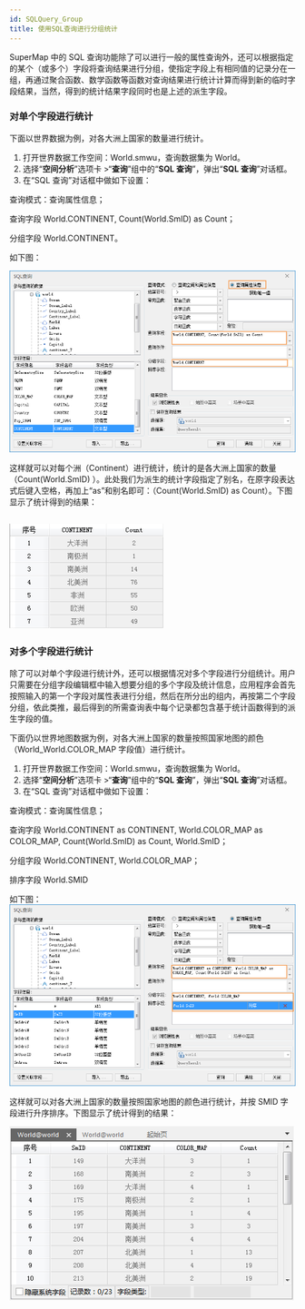 ```yaml
---
id: SQLQuery_Group
title: 使用SQL查询进行分组统计
---  
```


SuperMap 中的 SQL 查询功能除了可以进行一般的属性查询外，还可以根据指定的某个（或多个）字段将查询结果进行分组，使指定字段上有相同值的记录分在一组，再通过聚合函数、数学函数等函数对查询结果进行统计计算而得到新的临时字段结果，当然，得到的统计结果字段同时也是上述的派生字段。

### 对单个字段进行统计

下面以世界数据为例，对各大洲上国家的数量进行统计。

  1. 打开世界数据工作空间：World.smwu，查询数据集为 World。 
  2. 选择“**空间分析**”选项卡 >“**查询**”组中的“**SQL 查询**”，弹出“**SQL 查询**”对话框。 
  3. 在“SQL 查询”对话框中做如下设置： 

查询模式：查询属性信息；

查询字段 World.CONTINENT, Count(World.SmID) as Count；

分组字段 World.CONTINENT。

如下图：

![](img/SQLQuery1.png)  

  
这样就可以对每个洲（Continent）进行统计，统计的是各大洲上国家的数量（Count(World.SmID) ）。此处我们为派生的统计字段指定了别名，在原字段表达式后键入空格，再加上“as”和别名即可：（Count(World.SmID) as Count）。下图显示了统计得到的结果：

![](img/SQLQuery2.png)  
---  

### 对多个字段进行统计

除了可以对单个字段进行统计外，还可以根据情况对多个字段进行分组统计。用户只需要在分组字段编辑框中输入想要分组的多个字段及统计信息，应用程序会首先按照输入的第一个字段对属性表进行分组，然后在所分出的组内，再按第二个字段分组，依此类推，最后得到的所需查询表中每个记录都包含基于统计函数得到的派生字段的值。 

下面仍以世界地图数据为例，对各大洲上国家的数量按照国家地图的颜色（World_World.COLOR_MAP 字段值）进行统计。

  1. 打开世界数据工作空间：World.smwu，查询数据集为 World。 
  2. 选择“**空间分析**”选项卡 >“**查询**”组中的“**SQL 查询**”，弹出“**SQL 查询**”对话框。 
  3. 在“SQL 查询”对话框中做如下设置： 

查询模式：查询属性信息；

查询字段 World.CONTINENT as CONTINENT, World.COLOR_MAP as COLOR_MAP, Count(World.SmID) as Count, World.SmID；

分组字段 World.CONTINENT, World.COLOR_MAP；

排序字段 World.SMID

如下图： 
![](img/SQLQuery3.png)   

这样就可以对各大洲上国家的数量按照国家地图的颜色进行统计，并按 SMID 字段进行升序排序。下图显示了统计得到的结果：  

![](img/SQLQuery4.png)  
 

